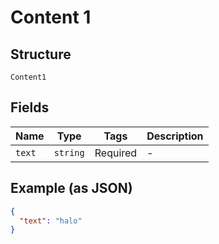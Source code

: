 
# Content 1

## Structure

`Content1`

## Fields

| Name | Type | Tags | Description |
|  --- | --- | --- | --- |
| `text` | `string` | Required | - |

## Example (as JSON)

```json
{
  "text": "halo"
}
```

